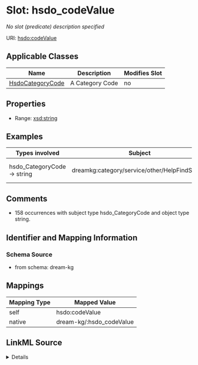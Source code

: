 

# Slot: hsdo_codeValue


_No slot (predicate) description specified_





URI: [hsdo:codeValue](hsdo:codeValue)



<!-- no inheritance hierarchy -->





## Applicable Classes

| Name | Description | Modifies Slot |
| --- | --- | --- |
| [HsdoCategoryCode](../classes/HsdoCategoryCode.md) | A Category Code |  no  |







## Properties

* Range: [xsd:string](xsd:string)






## Examples

| Types involved | Subject | Predicate | Object |
| --- | --- | --- | --- |
| hsdo_CategoryCode → string | dreamkg:category/service/other/HelpFindSchool | hsdo:codeValue | help find school |


## Comments

* 158 occurrences with subject type hsdo_CategoryCode and object type string.

## Identifier and Mapping Information







### Schema Source


* from schema: dream-kg




## Mappings

| Mapping Type | Mapped Value |
| ---  | ---  |
| self | hsdo:codeValue |
| native | dream-kg/:hsdo_codeValue |




## LinkML Source

<details>
```yaml
name: hsdo_codeValue
description: No slot (predicate) description specified
comments:
- 158 occurrences with subject type hsdo_CategoryCode and object type string.
examples:
- description: hsdo_CategoryCode → string
  object:
    example_object: help find school
    example_predicate: hsdo:codeValue
    example_subject: dreamkg:category/service/other/HelpFindSchool
from_schema: dream-kg
rank: 1000
slot_uri: hsdo:codeValue
alias: hsdo_codeValue
domain_of:
- hsdo_CategoryCode
range: string

```
</details>